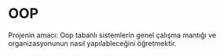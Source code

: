 # OOP
Projenin amacı: Oop tabanlı sistemlerin genel çalışma mantığı ve organizasyonunun nasıl yapılableceğini öğretmektir.
